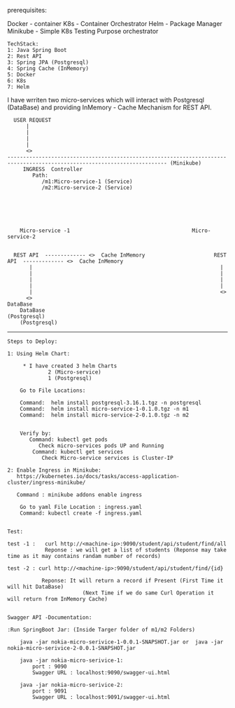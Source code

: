 
prerequisites:

Docker - container 
K8s - Container Orchestrator
Helm - Package Manager
Minikube - Simple K8s Testing Purpose orchestrator


	TechStack:
	1: Java Spring Boot
	2: Rest API
	3: Spring JPA (Postgresql)
	4: Spring Cache (InMemory)
	5: Docker 
	6: K8s
	7: Helm
	
	

 I have wrriten two micro-services which will interact with Postgresql (DataBase) and providing InMemory - Cache Mechanism for REST API.
 
      
	  
	  USER REQUEST 
	      |  
	      |
	      |
		  |
		  <>
	------------------------------------------------------------------------------------------------------------------------- (Minikube)	  
		 INGRESS  Controller
		    Path:
			   /m1:Micro-service-1 (Service)
			   /m2:Micro-service-2 (Service)
			   


			   
			   

        Micro-service -1                                       Micro-service-2 
           
		 
	  REST API  ------------- <>  Cache InMemory                  	  REST API  ------------- <>  Cache InMemory
           |                                                            |
           | 															|
		   |															|	
		   |															|
		   |															<>
	      <>                                                          DataBase
		DataBase													   (Postgresql)
        (Postgresql)	
  ---------------------------------------------------------------------------------------------------------------------------------


	
	Steps to Deploy:
	
	1: Using Helm Chart:
	      
		 * I have created 3 helm Charts 
		         2 (Micro-service)
				 1 (Postgresql)
				
		Go to File Locations:		
		
		Command:  helm install postgresql-3.16.1.tgz -n postgresql
		Command:  helm install micro-service-1-0.1.0.tgz -n m1
		Command:  helm install micro-service-2-0.1.0.tgz -n m2
	     
		 
		Verify by:
           Command: kubectl get pods
		      Check micro-services pods UP and Running
			Command: kubectl get services
			   Check Micro-service services is Cluster-IP
		
	2: Enable Ingress in Minikube:
	   https://kubernetes.io/docs/tasks/access-application-cluster/ingress-minikube/
	   
	   Command : minikube addons enable ingress
	    
		Go to yaml File Location : ingress.yaml
		Command: kubectl create -f ingress.yaml
		
	
	Test:

	test -1 : 	curl http://<machine-ip>:9090/student/api/student/find/all
				Reponse : we will get a list of students (Reponse may take time as it may contains randam number of records)
		
	test -2 : curl http://<machine-ip>:9090/student/api/student/find/{id}
	           
			   Reponse: It will return a record if Present (First Time it will hit DataBase)
							(Next Time if we do same Curl Operation it will return from InMemory Cache)
	
	
	Swagger API -Documentation:	
	
	:Run SpringBoot Jar: (Inside Targer folder of m1/m2 Folders)
	
		java -jar nokia-micro-serivice-1-0.0.1-SNAPSHOT.jar or  java -jar nokia-micro-serivice-2-0.0.1-SNAPSHOT.jar 
		
		java -jar nokia-micro-serivice-1:
			port : 9090
			Swagger URL : localhost:9090/swagger-ui.html
			
		java -jar nokia-micro-serivice-2:
			port : 9091
			Swagger URL : localhost:9091/swagger-ui.html
			
		
		
		
		
		
		
        
		
			

		
	 
	
		   
